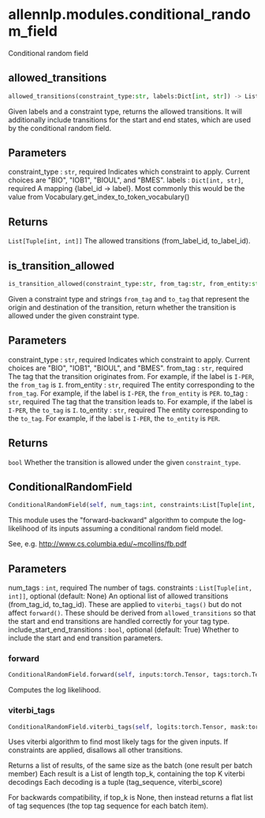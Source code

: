 # allennlp.modules.conditional_random_field

Conditional random field

## allowed_transitions
```python
allowed_transitions(constraint_type:str, labels:Dict[int, str]) -> List[Tuple[int, int]]
```

Given labels and a constraint type, returns the allowed transitions. It will
additionally include transitions for the start and end states, which are used
by the conditional random field.

Parameters
----------
constraint_type : ``str``, required
    Indicates which constraint to apply. Current choices are
    "BIO", "IOB1", "BIOUL", and "BMES".
labels : ``Dict[int, str]``, required
    A mapping {label_id -> label}. Most commonly this would be the value from
    Vocabulary.get_index_to_token_vocabulary()

Returns
-------
``List[Tuple[int, int]]``
    The allowed transitions (from_label_id, to_label_id).

## is_transition_allowed
```python
is_transition_allowed(constraint_type:str, from_tag:str, from_entity:str, to_tag:str, to_entity:str)
```

Given a constraint type and strings ``from_tag`` and ``to_tag`` that
represent the origin and destination of the transition, return whether
the transition is allowed under the given constraint type.

Parameters
----------
constraint_type : ``str``, required
    Indicates which constraint to apply. Current choices are
    "BIO", "IOB1", "BIOUL", and "BMES".
from_tag : ``str``, required
    The tag that the transition originates from. For example, if the
    label is ``I-PER``, the ``from_tag`` is ``I``.
from_entity : ``str``, required
    The entity corresponding to the ``from_tag``. For example, if the
    label is ``I-PER``, the ``from_entity`` is ``PER``.
to_tag : ``str``, required
    The tag that the transition leads to. For example, if the
    label is ``I-PER``, the ``to_tag`` is ``I``.
to_entity : ``str``, required
    The entity corresponding to the ``to_tag``. For example, if the
    label is ``I-PER``, the ``to_entity`` is ``PER``.

Returns
-------
``bool``
    Whether the transition is allowed under the given ``constraint_type``.

## ConditionalRandomField
```python
ConditionalRandomField(self, num_tags:int, constraints:List[Tuple[int, int]]=None, include_start_end_transitions:bool=True) -> None
```

This module uses the "forward-backward" algorithm to compute
the log-likelihood of its inputs assuming a conditional random field model.

See, e.g. http://www.cs.columbia.edu/~mcollins/fb.pdf

Parameters
----------
num_tags : ``int``, required
    The number of tags.
constraints : ``List[Tuple[int, int]]``, optional (default: None)
    An optional list of allowed transitions (from_tag_id, to_tag_id).
    These are applied to ``viterbi_tags()`` but do not affect ``forward()``.
    These should be derived from `allowed_transitions` so that the
    start and end transitions are handled correctly for your tag type.
include_start_end_transitions : ``bool``, optional (default: True)
    Whether to include the start and end transition parameters.

### forward
```python
ConditionalRandomField.forward(self, inputs:torch.Tensor, tags:torch.Tensor, mask:torch.ByteTensor=None) -> torch.Tensor
```

Computes the log likelihood.

### viterbi_tags
```python
ConditionalRandomField.viterbi_tags(self, logits:torch.Tensor, mask:torch.Tensor=None, top_k:int=None) -> Union[List[Tuple[List[int], float]], List[List[Tuple[List[int], float]]]]
```

Uses viterbi algorithm to find most likely tags for the given inputs.
If constraints are applied, disallows all other transitions.

Returns a list of results, of the same size as the batch (one result per batch member)
Each result is a List of length top_k, containing the top K viterbi decodings
Each decoding is a tuple  (tag_sequence, viterbi_score)

For backwards compatibility, if top_k is None, then instead returns a flat list of
tag sequences (the top tag sequence for each batch item).

